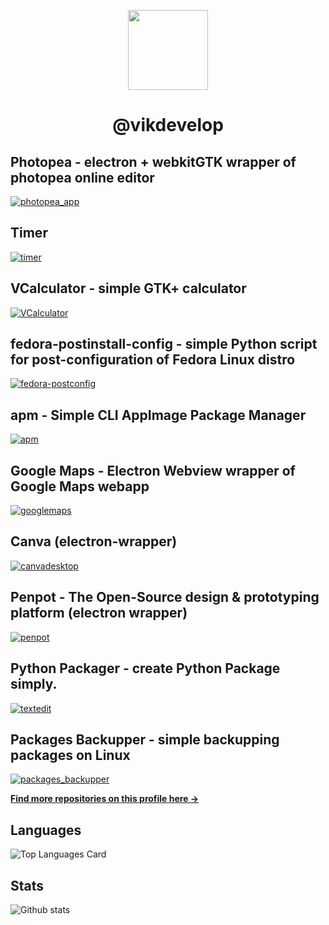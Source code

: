 <p align=center>
  <img align="center" width="128" height="128" src="https://avatars.githubusercontent.com/u/83600218?s=400&u=d30959d4727970aa7701bdf8a7f862313fca56fb&v=4">
</p>
<h1 align=center>@vikdevelop</h1>

## Photopea - electron + webkitGTK wrapper of photopea online editor
[![photopea_app](https://github-readme-stats.vercel.app/api/pin/?username=vikdevelop&repo=photopea_app)](https://github.com/vikdevelop/photopea_app)
## Timer
[![timer](https://github-readme-stats.vercel.app/api/pin/?username=vikdevelop&repo=timer)](https://github.com/vikdevelop/timer)
## VCalculator - simple GTK+ calculator
[![VCalculator](https://github-readme-stats.vercel.app/api/pin/?username=vikdevelop&repo=VCalculator)](https://github.com/vikdevelop/VCalculator)
## fedora-postinstall-config - simple Python script for post-configuration of Fedora Linux distro
[![fedora-postconfig](https://github-readme-stats.vercel.app/api/pin/?username=vikdevelop&repo=fedora-postconfig)](https://github.com/vikdevelop/fedora-postconfig)
## apm - Simple CLI AppImage Package Manager
[![apm](https://github-readme-stats.vercel.app/api/pin/?username=vikdevelop&repo=apm)](https://github.com/vikdevelop/apm)
## Google Maps - Electron Webview wrapper of Google Maps webapp
[![googlemaps](https://github-readme-stats.vercel.app/api/pin/?username=vikdevelop&repo=googlemaps)](https://github.com/vikdevelop/googlemaps)
## Canva (electron-wrapper)
[![canvadesktop](https://github-readme-stats.vercel.app/api/pin/?username=vikdevelop&repo=canvadesktop)](https://github.com/vikdevelop/canvadesktop)
## Penpot - The Open-Source design & prototyping platform (electron wrapper)
[![penpot](https://github-readme-stats.vercel.app/api/pin/?username=vikdevelop&repo=penpot)](https://github.com/vikdevelop/penpot)
## Python Packager - create Python Package simply.
[![textedit](https://github-readme-stats.vercel.app/api/pin/?username=vikdevelop&repo=python-packager)](https://github.com/vikdevelop/python-packager)
## Packages Backupper - simple backupping packages on Linux
[![packages_backupper](https://github-readme-stats.vercel.app/api/pin/?username=vikdevelop&repo=packages_backupper)](https://github.com/vikdevelop/packages_backupper)


<a href="https://github.com/vikdevelop?tab=repositories"><b>Find more repositories on this profile here →</b></a>

## Languages
![Top Languages Card](https://github-readme-stats.vercel.app/api/top-langs/?username=vikdevelop&theme=dark)
## Stats
![Github stats](https://github-readme-stats.vercel.app/api?username=vikdevelop&theme=dark&show_icons=true&count_private=true)
